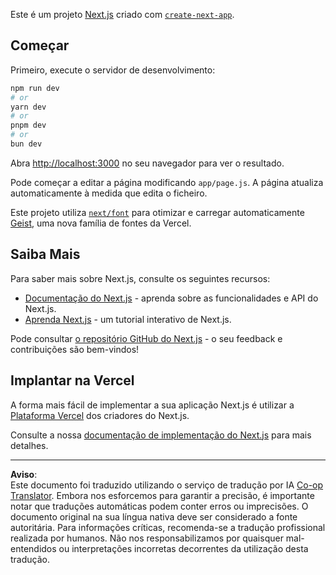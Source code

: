 <!--
CO_OP_TRANSLATOR_METADATA:
{
  "original_hash": "ff47271e53637b2ba6ba72ad2b70f6d7",
  "translation_date": "2025-10-03T11:55:45+00:00",
  "source_file": "memory-game/README.md",
  "language_code": "pt"
}
-->
Este é um projeto [Next.js](https://nextjs.org) criado com [`create-next-app`](https://github.com/vercel/next.js/tree/canary/packages/create-next-app).

## Começar

Primeiro, execute o servidor de desenvolvimento:

```bash
npm run dev
# or
yarn dev
# or
pnpm dev
# or
bun dev
```

Abra [http://localhost:3000](http://localhost:3000) no seu navegador para ver o resultado.

Pode começar a editar a página modificando `app/page.js`. A página atualiza automaticamente à medida que edita o ficheiro.

Este projeto utiliza [`next/font`](https://nextjs.org/docs/app/building-your-application/optimizing/fonts) para otimizar e carregar automaticamente [Geist](https://vercel.com/font), uma nova família de fontes da Vercel.

## Saiba Mais

Para saber mais sobre Next.js, consulte os seguintes recursos:

- [Documentação do Next.js](https://nextjs.org/docs) - aprenda sobre as funcionalidades e API do Next.js.
- [Aprenda Next.js](https://nextjs.org/learn) - um tutorial interativo de Next.js.

Pode consultar [o repositório GitHub do Next.js](https://github.com/vercel/next.js) - o seu feedback e contribuições são bem-vindos!

## Implantar na Vercel

A forma mais fácil de implementar a sua aplicação Next.js é utilizar a [Plataforma Vercel](https://vercel.com/new?utm_medium=default-template&filter=next.js&utm_source=create-next-app&utm_campaign=create-next-app-readme) dos criadores do Next.js.

Consulte a nossa [documentação de implementação do Next.js](https://nextjs.org/docs/app/building-your-application/deploying) para mais detalhes.

---

**Aviso**:  
Este documento foi traduzido utilizando o serviço de tradução por IA [Co-op Translator](https://github.com/Azure/co-op-translator). Embora nos esforcemos para garantir a precisão, é importante notar que traduções automáticas podem conter erros ou imprecisões. O documento original na sua língua nativa deve ser considerado a fonte autoritária. Para informações críticas, recomenda-se a tradução profissional realizada por humanos. Não nos responsabilizamos por quaisquer mal-entendidos ou interpretações incorretas decorrentes da utilização desta tradução.